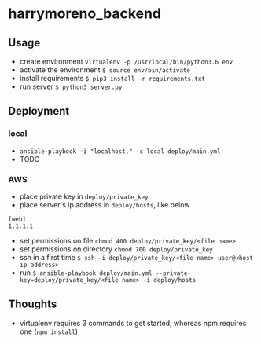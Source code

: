 # harrymoreno_backend

## Usage
- create environment `virtualenv -p /usr/local/bin/python3.6 env`
- activate the environment `$ source env/bin/activate `
- install requirements `$ pip3 install -r requirements.txt`
- run server `$ python3 server.py`

## Deployment

### local
- `ansible-playbook -i "localhost," -c local deploy/main.yml`
- TODO

### AWS
- place private key in `deploy/private_key`
- place server's ip address in `deploy/hosts`, like below
```
[web]
1.1.1.1
```
- set permissions on file `chmod 400 deploy/private_key/<file name>`
- set permissions on directory `chmod 700 deploy/private_key`
- ssh in a first time `$ ssh -i deploy/private_key/<file name> user@<host ip address>`
- run `$ ansible-playbook deploy/main.yml --private-key=deploy/private_key/<file name> -i deploy/hosts`

## Thoughts
- virtualenv requires 3 commands to get started, whereas npm requires one (`npm install`)
